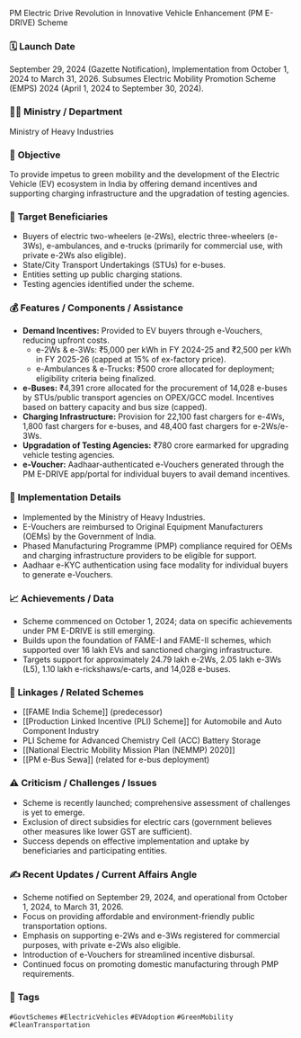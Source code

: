 PM Electric Drive Revolution in Innovative Vehicle Enhancement (PM E-DRIVE) Scheme

### 🗓️ **Launch Date**
September 29, 2024 (Gazette Notification), Implementation from October 1, 2024 to March 31, 2026. Subsumes Electric Mobility Promotion Scheme (EMPS) 2024 (April 1, 2024 to September 30, 2024).

### 🧑‍🏫 **Ministry / Department**
Ministry of Heavy Industries

### 🎯 **Objective**
To provide impetus to green mobility and the development of the Electric Vehicle (EV) ecosystem in India by offering demand incentives and supporting charging infrastructure and the upgradation of testing agencies.

### 👥 **Target Beneficiaries**
- Buyers of electric two-wheelers (e-2Ws), electric three-wheelers (e-3Ws), e-ambulances, and e-trucks (primarily for commercial use, with private e-2Ws also eligible).
- State/City Transport Undertakings (STUs) for e-buses.
- Entities setting up public charging stations.
- Testing agencies identified under the scheme.

### 💰 **Features / Components / Assistance**
- **Demand Incentives:** Provided to EV buyers through e-Vouchers, reducing upfront costs.
    - e-2Ws & e-3Ws: ₹5,000 per kWh in FY 2024-25 and ₹2,500 per kWh in FY 2025-26 (capped at 15% of ex-factory price).
    - e-Ambulances & e-Trucks: ₹500 crore allocated for deployment; eligibility criteria being finalized.
- **e-Buses:** ₹4,391 crore allocated for the procurement of 14,028 e-buses by STUs/public transport agencies on OPEX/GCC model. Incentives based on battery capacity and bus size (capped).
- **Charging Infrastructure:** Provision for 22,100 fast chargers for e-4Ws, 1,800 fast chargers for e-buses, and 48,400 fast chargers for e-2Ws/e-3Ws.
- **Upgradation of Testing Agencies:** ₹780 crore earmarked for upgrading vehicle testing agencies.
- **e-Voucher:** Aadhaar-authenticated e-Vouchers generated through the PM E-DRIVE app/portal for individual buyers to avail demand incentives.

### 📍 **Implementation Details**
- Implemented by the Ministry of Heavy Industries.
- E-Vouchers are reimbursed to Original Equipment Manufacturers (OEMs) by the Government of India.
- Phased Manufacturing Programme (PMP) compliance required for OEMs and charging infrastructure providers to be eligible for support.
- Aadhaar e-KYC authentication using face modality for individual buyers to generate e-Vouchers.

### 📈 **Achievements / Data**
- Scheme commenced on October 1, 2024; data on specific achievements under PM E-DRIVE is still emerging.
- Builds upon the foundation of FAME-I and FAME-II schemes, which supported over 16 lakh EVs and sanctioned charging infrastructure.
- Targets support for approximately 24.79 lakh e-2Ws, 2.05 lakh e-3Ws (L5), 1.10 lakh e-rickshaws/e-carts, and 14,028 e-buses.

### 🧩 **Linkages / Related Schemes**
- [[FAME India Scheme]] (predecessor)
- [[Production Linked Incentive (PLI) Scheme]] for Automobile and Auto Component Industry
- PLI Scheme for Advanced Chemistry Cell (ACC) Battery Storage
- [[National Electric Mobility Mission Plan (NEMMP) 2020]]
- [[PM e-Bus Sewa]] (related for e-bus deployment)

### ⚠️ **Criticism / Challenges / Issues**
- Scheme is recently launched; comprehensive assessment of challenges is yet to emerge.
- Exclusion of direct subsidies for electric cars (government believes other measures like lower GST are sufficient).
- Success depends on effective implementation and uptake by beneficiaries and participating entities.

### ✍️ **Recent Updates / Current Affairs Angle**
- Scheme notified on September 29, 2024, and operational from October 1, 2024, to March 31, 2026.
- Focus on providing affordable and environment-friendly public transportation options.
- Emphasis on supporting e-2Ws and e-3Ws registered for commercial purposes, with private e-2Ws also eligible.
- Introduction of e-Vouchers for streamlined incentive disbursal.
- Continued focus on promoting domestic manufacturing through PMP requirements.

### 🔗 **Tags**
`#GovtSchemes` `#ElectricVehicles` `#EVAdoption` `#GreenMobility` `#CleanTransportation`